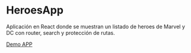 # HeroesApp

Aplicación en React donde se muestran un listado de heroes de Marvel y DC con router, search y protección de rutas.

[Demo APP](https://www.gumidev.projects/heroesApp/index.html)